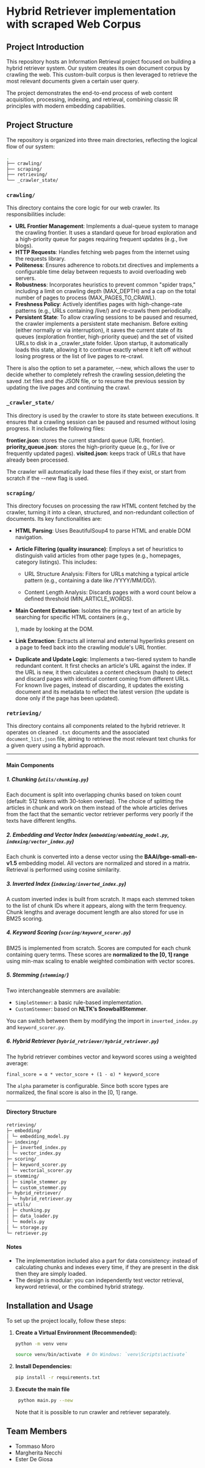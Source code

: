 # Hybrid Retriever implementation with scraped Web Corpus

## Project Introduction

This repository hosts an Information Retrieval project focused on building a hybrid retriever system.
Our system creates its own document corpus by crawling the web. This custom-built corpus is then leveraged to
retrieve the most relevant documents given a certain user query.

The project demonstrates the end-to-end process of web content acquisition, processing, indexing, and retrieval, combining classic IR principles with modern embedding capabilities.

## Project Structure

The repository is organized into three main directories, reflecting the logical flow of our system:

```bash
.
├── crawling/
├── scraping/
├── retrieving/
└── _crawler_state/
```

### `crawling/`

This directory contains the core logic for our web crawler. Its responsibilities include:

- **URL Frontier Management**: Implements a dual-queue system to manage the crawling frontier. It uses a standard queue for broad exploration and a high-priority queue for pages requiring frequent updates (e.g., live blogs).
- **HTTP Requests**: Handles fetching web pages from the internet using the requests library.
- **Politeness**: Ensures adherence to robots.txt directives and implements a configurable time delay between requests to avoid overloading web servers.
- **Robustness**: Incorporates heuristics to prevent common "spider traps," including a limit on crawling depth (MAX_DEPTH) and a cap on the total number of pages to process (MAX_PAGES_TO_CRAWL).
- **Freshness Policy**: Actively identifies pages with high-change-rate patterns (e.g., URLs containing /live/) and re-crawls them periodically.
- **Persistent State**: To allow crawling sessions to be paused and resumed, the crawler implements a persistent state mechanism. Before exiting (either normally or via interruption), it saves the current state of its queues (exploration frontier, high-priority queue) and the set of visited URLs to disk in a \_crawler_state folder. Upon startup, it automatically loads this state, allowing it to continue exactly where it left off without losing progress or the list of live pages to re-crawl.

There is also the option to set a parameter, --new, which allows the user to decide whether to completely refresh the crawling session,deleting the saved .txt files and the JSON file, or to resume the previous session by updating the live pages and continuing the crawl.


### `_crawler_state/`

This directory is used by the crawler to store its state between executions. It ensures that a crawling session can be paused and resumed without losing progress. It includes the following files:

**frontier.json**: stores the current standard queue (URL frontier).
**priority_queue.json**: stores the high-priority queue (e.g., for live or frequently updated pages).
**visited.json**: keeps track of URLs that have already been processed.

The crawler will automatically load these files if they exist, or start from scratch if the --new flag is used.


### `scraping/`

This directory focuses on processing the raw HTML content fetched by the crawler, turning it into a clean, structured, and non-redundant collection of documents. Its key functionalities are:

- **HTML Parsing**: Uses BeautifulSoup4 to parse HTML and enable DOM navigation.
- **Article Filtering (quality insurance)**: Employs a set of heuristics to distinguish valid articles from other page types (e.g., homepages, category listings). This includes:

  - URL Structure Analysis: Filters for URLs matching a typical article pattern (e.g., containing a date like /YYYY/MM/DD/).

  - Content Length Analysis: Discards pages with a word count below a defined threshold (MIN_ARTICLE_WORDS).

- **Main Content Extraction**: Isolates the primary text of an article by searching for specific HTML containers (e.g., <div class="entry-content">), made by looking at the DOM.

- **Link Extraction**: Extracts all internal and external hyperlinks present on a page to feed back into the crawling module's URL frontier.

- **Duplicate and Update Logic**: Implements a two-tiered system to handle redundant content. It first checks an article's URL against the index. If the URL is new, it then calculates a content checksum (hash) to detect and discard pages with identical content coming from different URLs. For known live pages, instead of discarding, it updates the existing document and its metadata to reflect the latest version (the update is done only if the page has been updated).

### `retrieving/`

This directory contains all components related to the hybrid retriever. It operates on cleaned `.txt` documents and the associated `document_list.json` file, aiming to retrieve the most relevant text chunks for a given query using a hybrid approach.

---

#### Main Components

##### 1. Chunking (`utils/chunking.py`)

Each document is split into overlapping chunks based on token count (default: 512 tokens with 30-token overlap).
The choice of splitting the articles in chunk and work on them instead of the whole articles derives from the fact that the semantic vector
retriever performs very poorly if the texts have different lengths.

##### 2. Embedding and Vector Index (`embedding/embedding_model.py`, `indexing/vector_index.py`)

Each chunk is converted into a dense vector using the **BAAI/bge-small-en-v1.5** embedding model. All vectors are normalized and stored in a matrix. Retrieval is performed using cosine similarity.

##### 3. Inverted Index (`indexing/inverted_index.py`)

A custom inverted index is built from scratch. It maps each stemmed token to the list of chunk IDs where it appears, along with the term frequency. Chunk lengths and average document length are also stored for use in BM25 scoring.

##### 4. Keyword Scoring (`scoring/keyword_scorer.py`)

BM25 is implemented from scratch. Scores are computed for each chunk containing query terms. These scores are **normalized to the [0, 1] range** using min-max scaling to enable weighted combination with vector scores.

##### 5. Stemming (`stemming/`)

Two interchangeable stemmers are available:

- `SimpleStemmer`: a basic rule-based implementation.
- `CustomStemmer`: based on **NLTK’s SnowballStemmer**.

You can switch between them by modifying the import in `inverted_index.py` and `keyword_scorer.py`.

##### 6. Hybrid Retriever (`hybrid_retriever/hybrid_retriever.py`)

The hybrid retriever combines vector and keyword scores using a weighted average:

`final_score = α * vector_score + (1 - α) * keyword_score`

The `alpha` parameter is configurable. Since both score types are normalized, the final score is also in the [0, 1] range.

---

#### Directory Structure

```bash
retrieving/
├─ embedding/
│ └─ embedding_model.py
├─ indexing/
│ ├─ inverted_index.py
│ └─ vector_index.py
├─ scoring/
│ ├─ keyword_scorer.py
│ └─ vectorial_scorer.py
├─ stemming/
│ ├─ simple_stemmer.py
│ └─ custom_stemmer.py
├─ hybrid_retriever/
│ └─ hybrid_retriever.py
├─ utils/
│ ├─ chunking.py
│ ├─ data_loader.py
│ └─ models.py
│ └─ storage.py
└─ retriever.py
```

#### Notes

- The implementation included also a part for data consistency: instead of calculating chunks and indexes every time, if they are present in the disk then they are simply loaded.
- The design is modular: you can independently test vector retrieval, keyword retrieval, or the combined hybrid strategy.

## Installation and Usage

To set up the project locally, follow these steps:

1.  **Create a Virtual Environment (Recommended):**
    ```bash
    python -m venv venv
    ```
    ```bash
    source venv/bin/activate  # On Windows: `venv\Scripts\activate`
    ```
2.  **Install Dependencies:**
    ```bash
    pip install -r requirements.txt
    ```
3.  **Execute the main file**
    ```bash
     python main.py --new
    ```
    Note that it is possible to run crawler and retriever separately.

## Team Members

- Tommaso Moro
- Margherita Necchi
- Ester De Giosa
